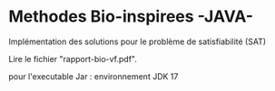 # Methodes Bio-inspirees -JAVA-
Implémentation des solutions pour le problème de satisfiabilité (SAT)

Lire le fichier "rapport-bio-vf.pdf".

pour l'executable Jar : environnement JDK 17
